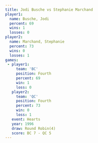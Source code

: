 ```yaml
---
title: Jodi Busche vs Stephanie Marchand
player1:                   
  name: Busche, Jodi       
  percent: 69              
  wins: 1                  
  losses: 0                
player2:                   
  name: Marchand, Stephanie
  percent: 73              
  wins: 0                  
  losses: 1                
games:
 - player1:          
     team: 'BC'      
     position: Fourth
     percent: 69     
     win: 1          
     loss: 0         
   player2:          
     team: 'QC'      
     position: Fourth
     percent: 73     
     win: 0          
     loss: 1         
   event: Hearts       
   year: 1996          
   draw: Round Robin(4)
   score: BC 7 - QC 5  
---
```

